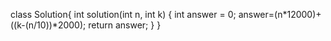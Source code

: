 class Solution{
	int solution(int n, int k) {
		int answer = 0;
			answer=(n*12000)+((k-(n/10))*2000);
		return answer;
	}
}

